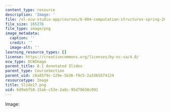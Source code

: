 ```yaml
---
content_type: resource
description: 'Image: '
file: /ol-ocw-studio-app/courses/6-004-computation-structures-spring-2017/6d9abf5815abc53e2a8c95d70638c091_Slide17.png
file_size: 165276
file_type: image/png
image_metadata:
  caption: ''
  credit: ''
  image-alt: ''
learning_resource_types: []
license: https://creativecommons.org/licenses/by-nc-sa/4.0/
ocw_type: OCWImage
parent_title: 8.1 Annotated Slides
parent_type: CourseSection
parent_uid: c8a85f9c-129e-5b36-f9c5-2a3365574124
resourcetype: Image
title: Slide17.png
uid: 6d9abf58-15ab-c53e-2a8c-95d70638c091
---
```

Image: 